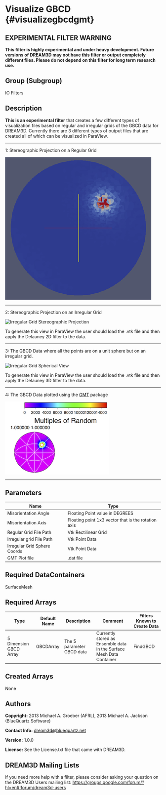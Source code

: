 Visualize GBCD {#visualizegbcdgmt}
======

## EXPERIMENTAL FILTER WARNING ##

__This filter is highly experimental and under heavy development. Future versions of DREAM3D may not have this filter or output completely different files. Please do not depend on this filter for long term research use.__

## Group (Subgroup) ##
IO Filters

## Description ##

**This is an experimental filter** that creates a few different types of visualization files based on regular and irregular grids of the GBCD data for DREAM3D. Currently there are 3 different types of output files that are created all of which can be visualized in ParaView.

-----

1: Stereographic Projection on a Regular Grid

![Regular Grid Stereographic Projection](VizGBCD_RegularGrid.png)

-----

2: Stereographic Projection on an Irregular Grid

![Irregular Grid Stereographic Projection](VizGBCD_IrregularGrid.png)

To generate this view in ParaView the user should load the .vtk file and then apply the Delauney 2D filter to the data.

-----

3: The GBCD Data where all the points are on a unit sphere but on an irregular grid.

![Irregular Grid Spherical View](VizGBCD_Spherical.png)

To generate this view in ParaView the user should load the .vtk file and then apply the Delauney 3D filter to the data.

-----

4: The GBCD Data plotted using the [GMT](http://gmt.soest.hawaii.edu) package

![GMT Output of Data](GMT_GBCD_Plot.png)

------------

## Parameters ##

| Name | Type |
|------|------|
| Misorientation Angle | Floating Point value in DEGREES |
| Misorientation Axis | Floating point 1x3 vector that is the rotation axis |
| Regular Grid File Path | Vtk Rectilinear Grid |
|  Irregular grid  File Path | Vtk Point Data |
| Irregular Grid Sphere Coords | Vtk Point Data |
| GMT Plot file | .dat file |


## Required DataContainers ##

SurfaceMesh

## Required Arrays ##

| Type | Default Name | Description | Comment | Filters Known to Create Data |
|--------|--------------------|----------------|----------------|----------------------------------------|
| 5 Dimension GBCD Array | GBCDArray | The 5 parameter GBCD data | Currently stored as Ensemble data in the Surface Mesh Data Container | FindGBCD |



## Created Arrays ##

None

## Authors ##

**Copyright:** 2013 Michael A. Groeber (AFRL), 2013 Michael A. Jackson (BlueQuartz Software)

**Contact Info:** dream3d@bluequartz.net

**Version:** 1.0.0

**License:**  See the License.txt file that came with DREAM3D.




## DREAM3D Mailing Lists ##

If you need more help with a filter, please consider asking your question on the DREAM3D Users mailing list:
https://groups.google.com/forum/?hl=en#!forum/dream3d-users


